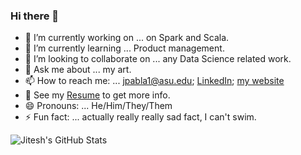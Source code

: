 ### Hi there 👋

<!--
**jiteshpabla/jiteshpabla** is a ✨ _special_ ✨ repository because its `README.md` (this file) appears on your GitHub profile.

Here are some ideas to get you started:

- 🔭 I’m currently working on ...
- 🌱 I’m currently learning ...
- 👯 I’m looking to collaborate on ...
- 🤔 I’m looking for help with ...
- 💬 Ask me about ...
- 📫 How to reach me: ...
- 😄 Pronouns: ...
- ⚡ Fun fact: ...
-->

- 🔭 I’m currently working on ... on Spark and Scala.
- 🌱 I’m currently learning ... Product management.
- 👯 I’m looking to collaborate on ... any Data Science related work.
- 💬 Ask me about ... my art.
- 📫 How to reach me: ... jpabla1@asu.edu; [LinkedIn](https://linkedin.com/in/jiteshpabla); [my website](https://jiteshpabla.github.io)
- 📝 See my [Resume](https://github.com/jiteshpabla/jiteshpabla.github.io/blob/master/resumes/Pabla,%20Jitesh%20-%20Resume.pdf) <!--and [Curriculum Vitae](https://github.com/jiteshpabla/jiteshpabla.github.io/blob/master/Pabla_Jitesh_CV.pdf)--> to get more info.
- 😄 Pronouns: ... He/Him/They/Them
- ⚡ Fun fact: ... actually really really sad fact, I can't swim.

![Jitesh's GitHub Stats](https://github-readme-stats.vercel.app/api?username=jiteshpabla&show_icons=true&hide_border=true)
